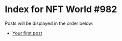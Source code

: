 # Index for NFT World #982
Posts will be displayed in the order below:

- [Your first post](./001-first.md)

